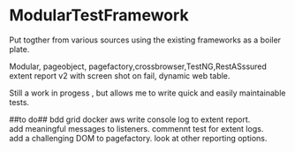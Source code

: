 # ModularTestFramework
 Put togther from various sources using the existing frameworks as a boiler plate. 
 
 Modular, pageobject, pagefactory,crossbrowser,TestNG,RestASssured extent report v2 with screen shot on fail, dynamic web table. 
 
 
 Still a work in progess , but allows me to write quick and easily maintainable tests. 
 
##to do##
bdd
grid
docker
aws
write console log to extent report.  
add meaningful messages to listeners. 
commennt test for extent logs.  
add a challenging DOM to pagefactory.
look at other reporting options. 
 
 
